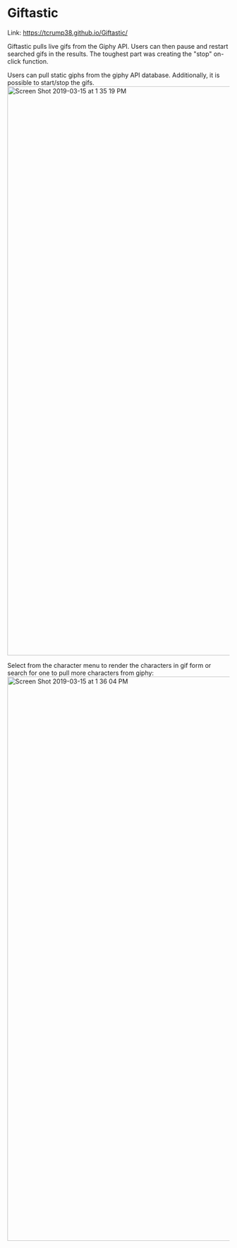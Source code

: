 # Giftastic

Link: https://tcrump38.github.io/Giftastic/

Giftastic pulls live gifs from the Giphy API. Users can then pause and restart searched gifs in the results. The toughest part was creating the "stop" on-click function.

Users can pull static giphs from the giphy API database. Additionally, it is possible to start/stop the gifs.
<img width="1287" alt="Screen Shot 2019-03-15 at 1 35 19 PM" src="https://user-images.githubusercontent.com/39817046/54454388-582ab000-4727-11e9-893c-b0dd68edd556.png">


Select from the character menu to render the characters in gif form or search for one to pull more characters from giphy:
<img width="1276" alt="Screen Shot 2019-03-15 at 1 36 04 PM" src="https://user-images.githubusercontent.com/39817046/54454391-58c34680-4727-11e9-85b3-b35c75a00d59.png">

